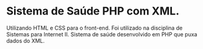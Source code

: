 # Sistema de Saúde PHP com XML.
Utilizando HTML e CSS para o front-end. Foi utilizado na disciplina de Sistemas para Internet II.
Sistema de saúde desenvolvido em PHP que puxa dados do XML.
